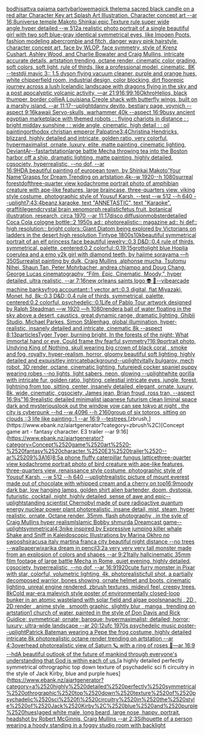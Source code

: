 [bodhisattva pajama party](https://www.ebank.nz/aiartgenerator?category=bodhisattva%2520pajama%2520party)[barlowe](https://www.ebank.nz/aiartgenerator?category=barlowe)[magick thelema sacred black candle on a red altar Character Key art Splash Art Illustration. Character concept art --ar 16:8](https://www.ebank.nz/aiartgenerator?category=magick%2520thelema%2520sacred%2520black%2520candle%2520on%2520a%2520red%2520altar%2520Character%2520Key%2520art%2520Splash%2520Art%2520Illustration.%2520Character%2520concept%2520art%2520--ar%252016%3A8)[universe,temple,Makoto Shinkai,epic,Texture rule,super wide angle,hyper detailed --w 512](https://www.ebank.nz/aiartgenerator?category=universe%2Ctemple%2CMakoto%2520Shinkai%2Cepic%2CTexture%2520rule%2Csuper%2520wide%2520angle%2Chyper%2520detailed%2520--w%2520512)[a realistic photo portrait of a single beautiful girl with two soft blue-gray identical symmetrical eyes, like Imogen Poots, fashion modeling abercrombie and fitch, danger wavy pink hairstyle, character concept art, face by WLOP, face symmetry, style of Krenz Cushart, Ashley Wood, and Charlie Bowater and Craig Mullins, intricate accurate details, artstation trending, octane render, cinematic color grading, soft colors, soft light, rule of thirds, like a professional model, cinematic, 8K --test](https://www.ebank.nz/aiartgenerator?category=a%2520realistic%2520photo%2520portrait%2520of%2520a%2520single%2520beautiful%2520girl%2520with%2520two%2520soft%2520blue-gray%2520identical%2520symmetrical%2520eyes%2C%2520like%2520Imogen%2520Poots%2C%2520fashion%2520modeling%2520abercrombie%2520and%2520fitch%2C%2520danger%2520wavy%2520pink%2520hairstyle%2C%2520character%2520concept%2520art%2C%2520face%2520by%2520WLOP%2C%2520face%2520symmetry%2C%2520style%2520of%2520Krenz%2520Cushart%2C%2520Ashley%2520Wood%2C%2520and%2520Charlie%2520Bowater%2520and%2520Craig%2520Mullins%2C%2520intricate%2520accurate%2520details%2C%2520artstation%2520trending%2C%2520octane%2520render%2C%2520cinematic%2520color%2520grading%2C%2520soft%2520colors%2C%2520soft%2520light%2C%2520rule%2520of%2520thirds%2C%2520like%2520a%2520professional%2520model%2C%2520cinematic%2C%25208K%2520--test)[dji mavic 3:: 1.5 dyson flying vacuum cleaner, purple and orange hues, white chipperfield room, industrial design, color blocking, dirt floor](https://www.ebank.nz/aiartgenerator?category=dji%2520mavic%25203%3A%3A%25201.5%2520dyson%2520flying%2520vacuum%2520cleaner%2C%2520purple%2520and%2520orange%2520hues%2C%2520white%2520chipperfield%2520room%2C%2520industrial%2520design%2C%2520color%2520blocking%2C%2520dirt%2520floor)[epic journey across a lush Icelandic landscape with dragons flying in the sky and a post apocalyptic volcanic activity, —ar 21:9](https://www.ebank.nz/aiartgenerator?category=epic%2520journey%2520across%2520a%2520lush%2520Icelandic%2520landscape%2520with%2520dragons%2520flying%2520in%2520the%2520sky%2520and%2520a%2520post%2520apocalyptic%2520volcanic%2520activity%2C%2520%E2%80%94ar%252021%3A9)[16:9](https://www.ebank.nz/aiartgenerator?category=16%3A9)[9:16](https://www.ebank.nz/aiartgenerator?category=9%3A16)[Okhro](https://www.ebank.nz/aiartgenerator?category=Okhro)[Helios, black thumper, border collie](https://www.ebank.nz/aiartgenerator?category=Helios%2C%2520black%2520thumper%2C%2520border%2520collie)[A Louisiana Creole shack with butterfly wings, built on a marshy island. --ar 11:17](https://www.ebank.nz/aiartgenerator?category=A%2520Louisiana%2520Creole%2520shack%2520with%2520butterfly%2520wings%2C%2520built%2520on%2520a%2520marshy%2520island.%2520--ar%252011%3A17)[--uplight](https://www.ebank.nz/aiartgenerator?category=--uplight)[danny devito, bestiary page, voynich --aspect 9:16](https://www.ebank.nz/aiartgenerator?category=danny%2520devito%2C%2520bestiary%2520page%2C%2520voynich%2520--aspect%25209%3A16)[kawaii Servo-skulls, warhammer 40k --aspect 16:9](https://www.ebank.nz/aiartgenerator?category=kawaii%2520Servo-skulls%2C%2520warhammer%252040k%2520--aspect%252016%3A9)[busy ancient egyptian marketplace with themed robots : : flying chariots in distance : : bright midday sunshine : : wide angle, cinematic, high detail : : oil painting](https://www.ebank.nz/aiartgenerator?category=busy%2520ancient%2520egyptian%2520marketplace%2520with%2520themed%2520robots%2520%3A%2520%3A%2520flying%2520chariots%2520in%2520distance%2520%3A%2520%3A%2520bright%2520midday%2520sunshine%2520%3A%2520%3A%2520wide%2520angle%2C%2520cinematic%2C%2520high%2520detail%2520%3A%2520%3A%2520oil%2520painting)[orthodox christian emperor Palpatine](https://www.ebank.nz/aiartgenerator?category=orthodox%2520christian%2520emperor%2520Palpatine)[3:4](https://www.ebank.nz/aiartgenerator?category=3%3A4)[Christina Hendricks, blizzard, highly detailed and intricate, golden ratio, very colorful, hypermaximalist, ornate, luxury, elite, matte painting, cinematic lighting, DeviantAr](https://www.ebank.nz/aiartgenerator?category=Christina%2520Hendricks%2C%2520blizzard%2C%2520highly%2520detailed%2520and%2520intricate%2C%2520golden%2520ratio%2C%2520very%2520colorful%2C%2520hypermaximalist%2C%2520ornate%2C%2520luxury%2C%2520elite%2C%2520matte%2520painting%2C%2520cinematic%2520lighting%2C%2520DeviantAr)[--fast](https://www.ebank.nz/aiartgenerator?category=--fast)[artstation](https://www.ebank.nz/aiartgenerator?category=artstation)[large battle Mecha throwing tea into the Boston harbor off a ship, dramatic lighting, matte painting, highly detailed, cgsociety, hyperrealistic, --no dof, --ar 16:9](https://www.ebank.nz/aiartgenerator?category=large%2520battle%2520Mecha%2520throwing%2520tea%2520into%2520the%2520Boston%2520harbor%2520off%2520a%2520ship%2C%2520dramatic%2520lighting%2C%2520matte%2520painting%2C%2520highly%2520detailed%2C%2520cgsociety%2C%2520hyperrealistic%2C%2520--no%2520dof%2C%2520--ar%252016%3A9)[HD](https://www.ebank.nz/aiartgenerator?category=HD)[A beautiful painting of european town, by Shinkai Makoto'Your Name'Grasps for Dream,Trending on artstation,4k--w 1920--h 1080](https://www.ebank.nz/aiartgenerator?category=A%C2%A0beautiful%C2%A0painting%C2%A0of%C2%A0european%C2%A0town%2C%C2%A0by%2520Shinkai%2520Makoto%27Your%2520Name%27Grasps%2520for%2520Dream%2CTrending%C2%A0on%C2%A0artstation%2C4k--w%25201920--h%25201080)[surreal forest](https://www.ebank.nz/aiartgenerator?category=surreal%2520forest)[dof](https://www.ebank.nz/aiartgenerator?category=dof)[three-quarter view kodachrome portrait photo of amphibian creature with ape-like features, large braincase, three-quarters view, viking style costume, photographic style of Yousuf Karsh, --test --w 512 --h 640 --uplight](https://www.ebank.nz/aiartgenerator?category=three-quarter%2520view%2520kodachrome%2520portrait%2520photo%2520of%2520amphibian%2520creature%2520with%2520ape-like%2520features%2C%2520large%2520braincase%2C%2520three-quarters%2520view%2C%2520viking%2520style%2520costume%2C%2520photographic%2520style%2520of%2520Yousuf%2520Karsh%2C%2520--test%2520--w%2520512%2520--h%2520640%2520--uplight)[7:4](https://www.ebank.nz/aiartgenerator?category=7%3A4)[3:4](https://www.ebank.nz/aiartgenerator?category=3%3A4)[beanz,karaoke, text "ANNETASTIC", text "Karaoke", graffiti](https://www.ebank.nz/aiartgenerator?category=beanz%2Ckaraoke%2C%2520text%2520%22ANNETASTIC%22%2C%2520text%2520%22Karaoke%22%2C%2520graffiti)[legend](https://www.ebank.nz/aiartgenerator?category=legend)[crystal brain xenomorph realistic](https://www.ebank.nz/aiartgenerator?category=crystal%2520brain%2520xenomorph%2520realistic)[fetus fruit, botanical illustration, research, circa 1970 --ar 11:17](https://www.ebank.nz/aiartgenerator?category=fetus%2520fruit%2C%2520botanical%2520illustration%2C%2520research%2C%2520circa%25201970%2520--ar%252011%3A17)[disco diffusion](https://www.ebank.nz/aiartgenerator?category=disco%2520diffusion)[mobster](https://www.ebank.nz/aiartgenerator?category=mobster)[detailed Coca Cola cologne bottle::2 1950s ad:: photorealistic:: magazine ad:: hi def:: high resolution:: bright colors::](https://www.ebank.nz/aiartgenerator?category=detailed%2520Coca%2520Cola%2520cologne%2520bottle%3A%3A2%25201950s%2520ad%3A%3A%2520photorealistic%3A%3A%2520magazine%2520ad%3A%3A%2520hi%2520def%3A%3A%2520high%2520resolution%3A%3A%2520bright%2520colors%3A%3A)[Giant Diatom being explored by Victorians on ladders in the desert high resolution Tintype 1800s](https://www.ebank.nz/aiartgenerator?category=Giant%2520Diatom%2520being%2520explored%2520by%2520Victorians%2520on%2520ladders%2520in%2520the%2520desert%2520high%2520resolution%2520Tintype%25201800s)[10k](https://www.ebank.nz/aiartgenerator?category=10k)[beautiful symmetrical portrait of an elf princess face beautiful jewelry::0.3 D&D::0.4 rule of thirds, symmetrical, palette, centered:0.2 colorful::0.1](https://www.ebank.nz/aiartgenerator?category=beautiful%2520symmetrical%2520portrait%2520of%2520an%2520elf%2520princess%2520face%2520beautiful%2520jewelry%3A%3A0.3%2520D%26D%3A%3A0.4%2520rule%2520of%2520thirds%2C%2520symmetrical%2C%2520palette%2C%2520centered%3A0.2%2520colorful%3A%3A0.1)[9:15](https://www.ebank.nz/aiartgenerator?category=9%3A15)[grotto](https://www.ebank.nz/aiartgenerator?category=grotto)[light blue Hoplia coerulea and a emo y2k girl with diamond teeth,  by hajime sorayama —h 350](https://www.ebank.nz/aiartgenerator?category=light%2520blue%2520Hoplia%2520coerulea%2520and%2520a%2520emo%2520y2k%2520girl%2520with%2520diamond%2520teeth%2C%2520%2520by%2520hajime%2520sorayama%2520%E2%80%94h%2520350)[Surrealist painting by dulk, Craig Mullins ,alphonse mucha, Tsutomu Nihei, Shaun Tan, Peter Mohrbacher, andrea chiampo and Doug Chang, George Lucas cinematography, “Film, Epic, Cinematic, Moody,”, hyper detailed, ultra realistic, --ar 7:16](https://www.ebank.nz/aiartgenerator?category=Surrealist%2520painting%2520by%2520dulk%2C%2520Craig%2520Mullins%2520%2Calphonse%2520mucha%2C%2520Tsutomu%2520Nihei%2C%2520Shaun%2520Tan%2C%2520Peter%2520Mohrbacher%2C%2520andrea%2520chiampo%2520and%2520Doug%2520Chang%2C%2520George%2520Lucas%2520cinematography%2C%2520%E2%80%9CFilm%2C%2520Epic%2C%2520Cinematic%2C%2520Moody%2C%E2%80%9D%2C%2520hyper%2520detailed%2C%2520ultra%2520realistic%2C%2520--ar%25207%3A16)[new orleans saints logo 👽 🥦](https://www.ebank.nz/aiartgenerator?category=new%2520orleans%2520saints%2520logo%2520%F0%9F%91%BD%2520%F0%9F%A5%A6)[--vibe](https://www.ebank.nz/aiartgenerator?category=--vibe)[arcade machine banksy](https://www.ebank.nz/aiartgenerator?category=arcade%2520machine%2520banksy)[frog accountant::1 vector art::0.3 digital, flat Miyazaki, Monet, hd, 8k::0.3 D&D::0.4 rule of thirds, symmetrical, palette, centered:0.2 colorful, psychedelic::0.1](https://www.ebank.nz/aiartgenerator?category=frog%2520accountant%3A%3A1%2520vector%2520art%3A%3A0.3%2520digital%2C%2520flat%2520Miyazaki%2C%2520Monet%2C%2520hd%2C%25208k%3A%3A0.3%2520D%26D%3A%3A0.4%2520rule%2520of%2520thirds%2C%2520symmetrical%2C%2520palette%2C%2520centered%3A0.2%2520colorful%2C%2520psychedelic%3A%3A0.1)[Life of Pablo Tour artwork designed by Ralph Steadman —w 1920 —h 1080](https://www.ebank.nz/aiartgenerator?category=Life%2520of%2520Pablo%2520Tour%2520artwork%2520designed%2520by%2520Ralph%2520Steadman%2520%E2%80%94w%25201920%2520%E2%80%94h%25201080)[render](https://www.ebank.nz/aiartgenerator?category=render)[a ball of water floating in the sky above a desert, caustics, great dynamic range, dramatic lighting, Ghibli Studio, Michael Parkes, Simon Stålenhag, global illumination, hyper-realistic, insanely detailed and intricate, cinematic 8k --aspect 8:13](https://www.ebank.nz/aiartgenerator?category=a%2520ball%2520of%2520water%2520floating%2520in%2520the%2520sky%2520above%2520a%2520desert%2C%2520caustics%2C%2520great%2520dynamic%2520range%2C%2520dramatic%2520lighting%2C%2520Ghibli%2520Studio%2C%2520Michael%2520Parkes%2C%2520Simon%2520St%C3%A5lenhag%2C%2520global%2520illumination%2C%2520hyper-realistic%2C%2520insanely%2520detailed%2520and%2520intricate%2C%2520cinematic%25208k%2520--aspect%25208%3A13)[particles](https://www.ebank.nz/aiartgenerator?category=particles)[Tyger Tyger, burning bright, In the forests of the night; What immortal hand or eye, Could frame thy fearful symmetry?](https://www.ebank.nz/aiartgenerator?category=Tyger%2520Tyger%2C%2520burning%2520bright%2C%2520In%2520the%2520forests%2520of%2520the%2520night%3B%2520What%2520immortal%2520hand%2520or%2520eye%2C%2520Could%2520frame%2520thy%2520fearful%2520symmetry%3F)[16:9](https://www.ebank.nz/aiartgenerator?category=16%3A9)[portrait photo, Undying King of Nothing, skull wearing big crown of black coral , smoke and fog, royalty, hyper-realism, horror, gloomy,beautiful  soft lighting, highly detailed and exquisitley intricate](https://www.ebank.nz/aiartgenerator?category=portrait%2520photo%2C%2520Undying%2520King%2520of%2520Nothing%2C%2520skull%2520wearing%2520big%2520crown%2520of%2520black%2520coral%2520%2C%2520smoke%2520and%2520fog%2C%2520royalty%2C%2520hyper-realism%2C%2520horror%2C%2520gloomy%2Cbeautiful%2520%2520soft%2520lighting%2C%2520highly%2520detailed%2520and%2520exquisitley%2520intricate)[background](https://www.ebank.nz/aiartgenerator?category=background)[--uplight](https://www.ebank.nz/aiartgenerator?category=--uplight)[vitally bulgarov, mech robot, 3D render, octane, cinematic lighting, future](https://www.ebank.nz/aiartgenerator?category=vitally%2520bulgarov%2C%2520mech%2520robot%2C%25203D%2520render%2C%2520octane%2C%2520cinematic%2520lighting%2C%2520future)[jedi cocker spaniel puppy wearing robes --no lights, light sabers, neon, glowing --uplight](https://www.ebank.nz/aiartgenerator?category=jedi%2520cocker%2520spaniel%2520puppy%2520wearing%2520robes%2520--no%2520lights%2C%2520light%2520sabers%2C%2520neon%2C%2520glowing%2520--uplight)[white gorilla with intricate fur, golden ratio, lighting, celestial intricate eyes, jungle, forest, lightning from top, sitting, center, insanely detailed, elegant, ornate, luxury, 8k, wide, cinematic, cgsociety, James jean, Brian froud, ross tran, --aspect 16:9](https://www.ebank.nz/aiartgenerator?category=white%2520gorilla%2520with%2520intricate%2520fur%2C%2520golden%2520ratio%2C%2520lighting%2C%2520celestial%2520intricate%2520eyes%2C%2520jungle%2C%2520forest%2C%2520lightning%2520from%2520top%2C%2520sitting%2C%2520center%2C%2520insanely%2520detailed%2C%2520elegant%2C%2520ornate%2C%2520luxury%2C%25208k%2C%2520wide%2C%2520cinematic%2C%2520cgsociety%2C%2520James%2520jean%2C%2520Brian%2520froud%2C%2520ross%2520tran%2C%2520--aspect%252016%3A9)[is"](https://www.ebank.nz/aiartgenerator?category=is%22)[16:9](https://www.ebank.nz/aiartgenerator?category=16%3A9)[realistic detailed minimalist japanese futurism clean liminal space dark and mysterious](https://www.ebank.nz/aiartgenerator?category=realistic%2520detailed%2520minimalist%2520japanese%2520futurism%2520clean%2520liminal%2520space%2520dark%2520and%2520mysterious)[look out the window yow can see tokyo at night , the city is cyberpunk --hd --w 4096 --h 2160](https://www.ebank.nz/aiartgenerator?category=look%2520out%2520the%2520window%2520yow%2520can%2520see%2520tokyo%2520at%2520night%2520%2C%2520the%2520city%2520is%2520cyberpunk%2520--hd%2520--w%25204096%2520--h%25202160)[group of six totoros, sitting on clouds ::3 life like painting::1 --ar 16:9 --tes](https://www.ebank.nz/aiartgenerator?category=group%2520of%2520six%2520totoros%2C%2520sitting%2520on%2520clouds%2520%3A%3A3%2520life%2520like%2520painting%3A%3A1%2520--ar%252016%3A9%2520--tes)[trees.](https://www.ebank.nz/aiartgenerator?category=trees.)[zbrush,](https://www.ebank.nz/aiartgenerator?category=zbrush%2C)[Concept game art - fantasy character. E3 trailer --ar 9:16](https://www.ebank.nz/aiartgenerator?category=Concept%2520game%2520art%2520-%2520fantasy%2520character.%2520E3%2520trailer%2520--ar%25209%3A16)[8:5](https://www.ebank.nz/aiartgenerator?category=8%3A5)[a phone fluffy caterpillar fungus lattice](https://www.ebank.nz/aiartgenerator?category=a%2520phone%2520fluffy%2520caterpillar%2520fungus%2520lattice)[three-quarter view kodachrome portrait photo of bird creature with ape-like features, three-quarters view, renaissance style costume, photographic style of Yousuf Karsh, --w 512 --h 640 --uplight](https://www.ebank.nz/aiartgenerator?category=three-quarter%2520view%2520kodachrome%2520portrait%2520photo%2520of%2520bird%2520creature%2520with%2520ape-like%2520features%2C%2520three-quarters%2520view%2C%2520renaissance%2520style%2520costume%2C%2520photographic%2520style%2520of%2520Yousuf%2520Karsh%2C%2520--w%2520512%2520--h%2520640%2520--uplight)[realistic picture of mount everest made out of chocolate with whipped cream and a cherry on top](https://www.ebank.nz/aiartgenerator?category=realistic%2520picture%2520of%2520mount%2520everest%2520made%2520out%2520of%2520chocolate%2520with%2520whipped%2520cream%2520and%2520a%2520cherry%2520on%2520top)[16:9](https://www.ebank.nz/aiartgenerator?category=16%3A9)[moody dark bar, low hanging lamps, golden shirt alien bartender, doom, dystopia, futuristic, cocktail, night, highly detailed, sense of awe and epic](https://www.ebank.nz/aiartgenerator?category=moody%2520dark%2520bar%2C%2520low%2520hanging%2520lamps%2C%2520golden%2520shirt%2520alien%2520bartender%2C%2520doom%2C%2520dystopia%2C%2520futuristic%2C%2520cocktail%2C%2520night%2C%2520highly%2520detailed%2C%2520sense%2520of%2520awe%2520and%2520epic)[--uplight](https://www.ebank.nz/aiartgenerator?category=--uplight)[standing scientist Chernobyl made of pure radioactive quantum energy nuclear power plant   photorealistic, insane detail, mist, steam, hyper realistic, ornate, Octane render, 35mm, flash photography , in the syle of Craig Mullins  hyper realism](https://www.ebank.nz/aiartgenerator?category=standing%2520scientist%2520Chernobyl%2520made%2520of%2520pure%2520radioactive%2520quantum%2520energy%2520nuclear%2520power%2520plant%2520%2520%2520photorealistic%2C%2520insane%2520detail%2C%2520mist%2C%2520steam%2C%2520hyper%2520realistic%2C%2520ornate%2C%2520Octane%2520render%2C%252035mm%2C%2520flash%2520photography%2520%2C%2520in%2520the%2520syle%2520of%2520Craig%2520Mullins%2520%2520hyper%2520realism)[Islamic Bobby shmurda Dreamcast game](https://www.ebank.nz/aiartgenerator?category=Islamic%2520Bobby%2520shmurda%2520Dreamcast%2520game)[--uplight](https://www.ebank.nz/aiartgenerator?category=--uplight)[symmetrical](https://www.ebank.nz/aiartgenerator?category=symmetrical)[4:3](https://www.ebank.nz/aiartgenerator?category=4%3A3)[nike inspired by Expressive jumping killer whale Shake and Sniff in Kaleidoscopic Illustrations by Marina Okhro no swoosh](https://www.ebank.nz/aiartgenerator?category=nike%2520inspired%2520by%2520Expressive%2520jumping%2520killer%2520whale%2520Shake%2520and%2520Sniff%2520in%2520Kaleidoscopic%2520Illustrations%2520by%2520Marina%2520Okhro%2520no%2520swoosh)[siracusa italy martina franca city beautiful night distance --no trees --wallpaper](https://www.ebank.nz/aiartgenerator?category=siracusa%2520italy%2520martina%2520franca%2520city%2520beautiful%2520night%2520distance%2520--no%2520trees%2520--wallpaper)[wixarika dream in pencil](https://www.ebank.nz/aiartgenerator?category=wixarika%2520dream%2520in%2520pencil)[3:2](https://www.ebank.nz/aiartgenerator?category=3%3A2)[a very very very tall monster made from an explosion of colors and shapes  --ar 9:21](https://www.ebank.nz/aiartgenerator?category=a%2520very%2520very%2520very%2520tall%2520monster%2520made%2520from%2520an%2520explosion%2520of%2520colors%2520and%2520shapes%2520%2520--ar%25209%3A21)[tally hall](https://www.ebank.nz/aiartgenerator?category=tally%2520hall)[cinematic 35mm film footage of large battle Mecha in Rome, quiet evening, highly detailed, cgsociety, hyperrealistic, --no dof, --ar 16:9](https://www.ebank.nz/aiartgenerator?category=cinematic%252035mm%2520film%2520footage%2520of%2520large%2520battle%2520Mecha%2520in%2520Rome%2C%2520quiet%2520evening%2C%2520highly%2520detailed%2C%2520cgsociety%2C%2520hyperrealistic%2C%2520--no%2520dof%2C%2520--ar%252016%3A9)[1920](https://www.ebank.nz/aiartgenerator?category=1920)[cute furry monster in Pixar with star, colorful, volumetric lighting, 4k, photorealistic](https://www.ebank.nz/aiartgenerator?category=cute%2520furry%2520monster%2520in%2520Pixar%2520with%2520star%2C%2520colorful%2C%2520volumetric%2520lighting%2C%25204k%2C%2520photorealistic)[full shot, a partially decomposed warrior, bones showing, ornate helmet and boots, cinematic lighting, unreal engine rendered, zbrush textures, midevil feel, creepy trees, 8k](https://www.ebank.nz/aiartgenerator?category=full%2520shot%2C%2520a%2520partially%2520decomposed%2520warrior%2C%2520bones%2520showing%2C%2520ornate%2520helmet%2520and%2520boots%2C%2520cinematic%2520lighting%2C%2520unreal%2520engine%2520rendered%2C%2520zbrush%2520textures%2C%2520midevil%2520feel%2C%2520creepy%2520trees%2C%25208k)[Cold war-era malevich style poster of environmentally closed-loop bunker in an atomic wasteland with solar field and algae pools](https://www.ebank.nz/aiartgenerator?category=Cold%2520war-era%2520malevich%2520style%2520poster%2520of%2520environmentally%2520closed-loop%2520bunker%2520in%2520an%2520atomic%2520wasteland%2520with%2520solar%2520field%2520and%2520algae%2520pools)[nanachi , 2D  , 2D render , anime style , smooth graphic, slightly blur , manga , trending on artstation](https://www.ebank.nz/aiartgenerator?category=nanachi%2520%2C%25202D%2520%2520%2C%25202D%2520render%2520%2C%2520anime%2520style%2520%2C%2520smooth%2520graphic%2C%2520slightly%2520blur%2520%2C%2520manga%2520%2C%2520trending%2520on%2520artstation)[1 church of water, painted in the style of Don Davis and Rick Guidice; symmetrical; ornate; baroque; hypermaximalist; detailed; horror; luxury; ultra-wide landscape --ar 20:12](https://www.ebank.nz/aiartgenerator?category=1%2520church%2520of%2520water%2C%2520painted%2520in%2520the%2520style%2520of%2520Don%2520Davis%2520and%2520Rick%2520Guidice%3B%2520symmetrical%3B%2520ornate%3B%2520baroque%3B%2520hypermaximalist%3B%2520detailed%3B%2520horror%3B%2520luxury%3B%2520ultra-wide%2520landscape%2520--ar%252020%3A12)[ufc 1970s psychedelic music poster](https://www.ebank.nz/aiartgenerator?category=ufc%25201970s%2520psychedelic%2520music%2520poster)[--uplight](https://www.ebank.nz/aiartgenerator?category=--uplight)[Patrick Bateman wearing a Pepe the frog costume, highly detailed intricate 8k photorealistic octane render trending on artstation --ar 4:3](https://www.ebank.nz/aiartgenerator?category=Patrick%2520Bateman%2520wearing%2520a%2520Pepe%2520the%2520frog%2520costume%2C%2520highly%2520detailed%2520intricate%25208k%2520photorealistic%2520octane%2520render%2520trending%2520on%2520artstation%2520--ar%25204%3A3)[overhead photorealistic view of Saturn 🪐 with a ring of roses 🥀—ar 16:9 --hd](https://www.ebank.nz/aiartgenerator?category=overhead%2520photorealistic%2520view%2520of%2520Saturn%2520%F0%9F%AA%90%2520with%2520a%2520ring%2520of%2520roses%2520%F0%9F%A5%80%E2%80%94ar%252016%3A9%2520--hd)[A beautiful outlook of the future of mankind through everyone's understanding that God is within each of us.](https://www.ebank.nz/aiartgenerator?category=A%2520beautiful%2520outlook%2520of%2520the%2520future%2520of%2520mankind%2520through%2520everyone%27s%2520understanding%2520that%2520God%2520is%2520within%2520each%2520of%2520us.)[a highly detailed perfectly symmetrical othrographic top down texture of psychadelic sci fi circuitry in the style of Jack Kirby, blue and purple hues](https://www.ebank.nz/aiartgenerator?category=a%2520highly%2520detailed%2520perfectly%2520symmetrical%2520othrographic%2520top%2520down%2520texture%2520of%2520psychadelic%2520sci%2520fi%2520circuitry%2520in%2520the%2520style%2520of%2520Jack%2520Kirby%2C%2520blue%2520and%2520purple%2520hues)[aged white male, long beard, large nose, happy, portrait, headshot by Robert McGinnis, Craig Mullins --ar 2:3](https://www.ebank.nz/aiartgenerator?category=aged%2520white%2520male%2C%2520long%2520beard%2C%2520large%2520nose%2C%2520happy%2C%2520portrait%2C%2520headshot%2520by%2520Robert%2520McGinnis%2C%2520Craig%2520Mullins%2520--ar%25202%3A3)[Silhouette of a person wearing a hoody standing in a foggy studio room with backlight](https://www.ebank.nz/aiartgenerator?category=Silhouette%2520of%2520a%2520person%2520wearing%2520a%2520hoody%2520standing%2520in%2520a%2520foggy%2520studio%2520room%2520with%2520backlight)
